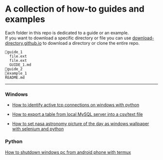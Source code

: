 # A collection of how-to guides and examples


Each folder in this repo is dedicated to a guide or an example.<br>
If you want to download a specific directory or file you can use <a href="https://download-directory.github.io/">download-directory.github.io</a> to download a directory or clone the entire repo.
```
📁guide_1
  file.ext
  file.ext
  GUIDE_1.md
📁guide_2
📁example_1
README.md
```
<hr>
<h3>Windows</h3>

* <a href="https://github.com/ip-repo/guides/blob/main/how-to-identify-active-tcp-connections/how-to-identify-active-tcp-connections.md">How to identify active tcp connections on windows with python</a>

* <a href="https://github.com/ip-repo/guides/blob/main/export-sql-table-from-local-windows-server/export-sql-table-from-local-windows-server.md">How to export a table from local MySQL server into a csv/text file</a>

* <a href="https://github.com/ip-repo/guides/blob/main/astronomy-pic-of-the-day-as-windows-wallpaper/astronomy-pic-of-the-day-as-windows-wallpaper.md">How to set nasa astronomy picture of the day as windows wallpaper with selenium and python</a>

<h3>Python</h3>
<a href="https://github.com/ip-repo/guides/blob/main/simple-command-server-client/command-client-server.md">
How to shutdown windows pc from android phone with termux </a>
